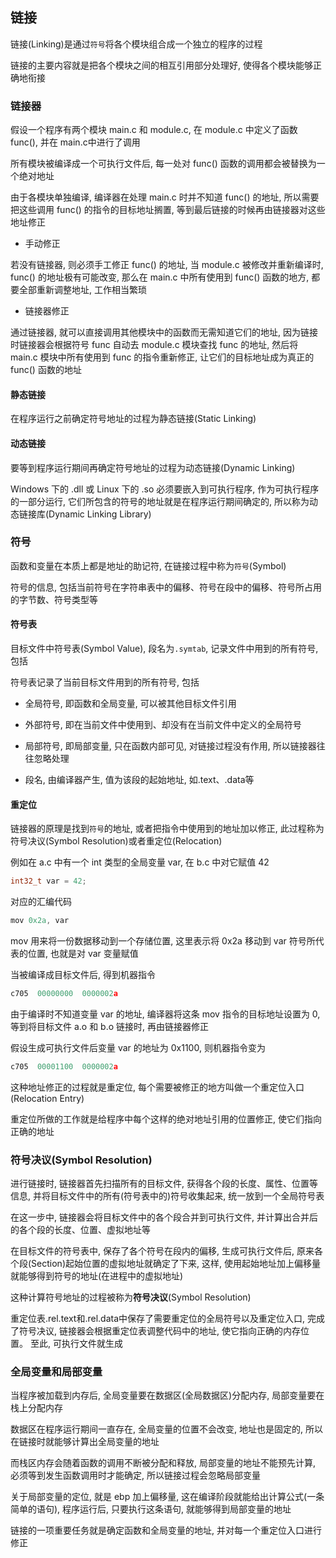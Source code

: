 <!--
 * @Description: 
 * @Version: 1.0
 * @Author: daLao
 * @Email: dalao@xxx.com
 * @Date: 2022-10-03 21:04:57
 * @LastEditors: daLao
 * @LastEditTime: 2022-10-05 12:25:17
-->

## 链接

链接(Linking)是通过`符号`将各个模块组合成一个独立的程序的过程

链接的主要内容就是把各个模块之间的相互引用部分处理好, 使得各个模块能够正确地衔接


### 链接器

假设一个程序有两个模块 main.c 和 module.c, 在 module.c 中定义了函数 func(), 并在 main.c中进行了调用

所有模块被编译成一个可执行文件后, 每一处对 func() 函数的调用都会被替换为一个绝对地址

由于各模块单独编译, 编译器在处理 main.c 时并不知道 func() 的地址, 所以需要把这些调用 func() 的指令的目标地址搁置, 等到最后链接的时候再由链接器对这些地址修正

- 手动修正

若没有链接器, 则必须手工修正 func() 的地址, 当 module.c 被修改并重新编译时, func() 的地址极有可能改变, 那么在 main.c 中所有使用到 func() 函数的地方, 都要全部重新调整地址, 工作相当繁琐

- 链接器修正

通过链接器, 就可以直接调用其他模块中的函数而无需知道它们的地址, 因为链接时链接器会根据符号 func 自动去 module.c 模块查找 func 的地址, 然后将 main.c 模块中所有使用到 func 的指令重新修正, 让它们的目标地址成为真正的 func() 函数的地址


#### 静态链接

在程序运行之前确定符号地址的过程为静态链接(Static Linking)


#### 动态链接

要等到程序运行期间再确定符号地址的过程为动态链接(Dynamic Linking)

Windows 下的 .dll 或 Linux 下的 .so 必须要嵌入到可执行程序, 作为可执行程序的一部分运行, 它们所包含的符号的地址就是在程序运行期间确定的, 所以称为动态链接库(Dynamic Linking Library)


### 符号

函数和变量在本质上都是地址的助记符, 在链接过程中称为`符号`(Symbol)

符号的信息, 包括当前符号在字符串表中的偏移、符号在段中的偏移、符号所占用的字节数、符号类型等


#### 符号表

目标文件中符号表(Symbol Value), 段名为`.symtab`, 记录文件中用到的所有符号, 包括

符号表记录了当前目标文件用到的所有符号, 包括

- 全局符号, 即函数和全局变量, 可以被其他目标文件引用

- 外部符号, 即在当前文件中使用到、却没有在当前文件中定义的全局符号

- 局部符号, 即局部变量, 只在函数内部可见, 对链接过程没有作用, 所以链接器往往忽略处理

- 段名, 由编译器产生, 值为该段的起始地址, 如.text、.data等


#### 重定位

链接器的原理是找到`符号`的地址, 或者把指令中使用到的地址加以修正, 此过程称为符号决议(Symbol Resolution)或者重定位(Relocation)


例如在 a.c 中有一个 int 类型的全局变量 var, 在 b.c 中对它赋值 42

```c
int32_t var = 42;
```

对应的汇编代码

```c
mov 0x2a, var
```

mov 用来将一份数据移动到一个存储位置, 这里表示将 0x2a 移动到 var 符号所代表的位置, 也就是对 var 变量赋值

当被编译成目标文件后, 得到机器指令

```c
c705  00000000  0000002a
```

由于编译时不知道变量 var 的地址, 编译器将这条 mov 指令的目标地址设置为 0, 等到将目标文件 a.o 和 b.o 链接时, 再由链接器修正

假设生成可执行文件后变量 var 的地址为 0x1100, 则机器指令变为

```c
c705  00001100  0000002a
```

这种地址修正的过程就是重定位, 每个需要被修正的地方叫做一个重定位入口(Relocation Entry)

重定位所做的工作就是给程序中每个这样的绝对地址引用的位置修正, 使它们指向正确的地址


### 符号决议(Symbol Resolution)

进行链接时, 链接器首先扫描所有的目标文件, 获得各个段的长度、属性、位置等信息, 并将目标文件中的所有(符号表中的)符号收集起来, 统一放到一个全局符号表

在这一步中, 链接器会将目标文件中的各个段合并到可执行文件, 并计算出合并后的各个段的长度、位置、虚拟地址等

在目标文件的符号表中, 保存了各个符号在段内的偏移, 生成可执行文件后, 原来各个段(Section)起始位置的虚拟地址就确定了下来, 这样, 使用起始地址加上偏移量就能够得到符号的地址(在进程中的虚拟地址)

这种计算符号地址的过程被称为**符号决议**(Symbol Resolution)

重定位表.rel.text和.rel.data中保存了需要重定位的全局符号以及重定位入口, 完成了符号决议, 链接器会根据重定位表调整代码中的地址, 使它指向正确的内存位置。
至此, 可执行文件就生成


### 全局变量和局部变量

当程序被加载到内存后, 全局变量要在数据区(全局数据区)分配内存, 局部变量要在栈上分配内存

数据区在程序运行期间一直存在, 全局变量的位置不会改变, 地址也是固定的, 所以在链接时就能够计算出全局变量的地址

而栈区内存会随着函数的调用不断被分配和释放, 局部变量的地址不能预先计算, 必须等到发生函数调用时才能确定, 所以链接过程会忽略局部变量

关于局部变量的定位, 就是 ebp 加上偏移量, 这在编译阶段就能给出计算公式(一条简单的语句), 程序运行后, 只要执行这条语句, 就能够得到局部变量的地址

链接的一项重要任务就是确定函数和全局变量的地址, 并对每一个重定位入口进行修正
